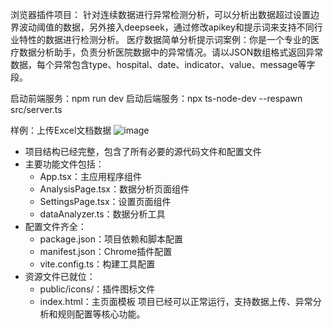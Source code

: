 浏览器插件项目：
针对连续数据进行异常检测分析，可以分析出数据超过设置边界波动阈值的数据，另外接入deepseek，通过修改apikey和提示词来支持不同行业特性的数据进行检测分析。
医疗数据简单分析提示词案例：你是一个专业的医疗数据分析助手，负责分析医院数据中的异常情况。请以JSON数组格式返回异常数据，每个异常包含type、hospital、date、indicator、value、message等字段。

启动前端服务：npm run dev
启动后端服务：npx ts-node-dev --respawn src/server.ts

样例：上传Excel文档数据
![image](https://github.com/user-attachments/assets/c610650c-252c-4e52-b7bd-bc3955d85d14)


- 项目结构已经完整，包含了所有必要的源代码文件和配置文件
- 主要功能文件包括：
  - App.tsx：主应用程序组件
  - AnalysisPage.tsx：数据分析页面组件
  - SettingsPage.tsx：设置页面组件
  - dataAnalyzer.ts：数据分析工具
- 配置文件齐全：
  - package.json：项目依赖和脚本配置
  - manifest.json：Chrome插件配置
  - vite.config.ts：构建工具配置
- 资源文件已就位：
  - public/icons/：插件图标文件
  - index.html：主页面模板
项目已经可以正常运行，支持数据上传、异常分析和规则配置等核心功能。
